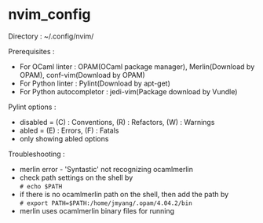 # nvim_config
Directory : ~/.config/nvim/

Prerequisites : 
  - For OCaml linter : OPAM(OCaml package manager), Merlin(Download by OPAM), conf-vim(Download by OPAM)
  - For Python linter : Pylint(Download by apt-get)
  - For Python autocompletor : jedi-vim(Package download by Vundle)

Pylint options :
  - disabled = (C) : Conventions, (R) : Refactors, (W) : Warnings
  - abled = (E) : Errors, (F) : Fatals
  - only showing abled options

Troubleshooting :
  - merlin error - 'Syntastic' not recognizing ocamlmerlin  
  - check path settings on the shell by  
  <code># echo $PATH</code>  
  - if there is no ocamlmerlin path on the shell, then add the path by  
  <code># export PATH=$PATH:/home/jmyang/.opam/4.04.2/bin</code>  
  - merlin uses ocamlmerlin binary files for running
